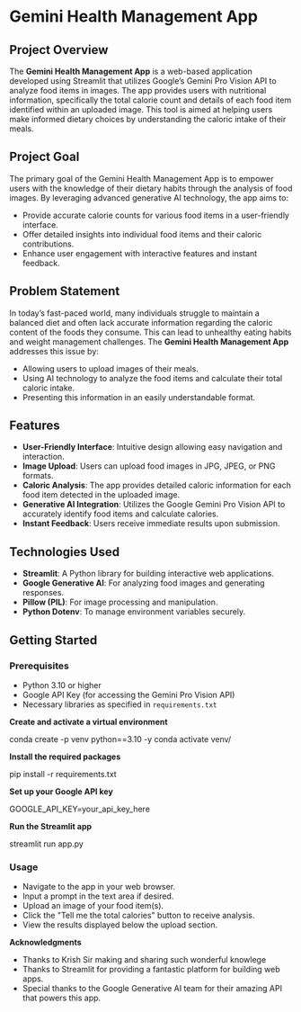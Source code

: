 # Gemini Health Management App

## Project Overview
The **Gemini Health Management App** is a web-based application developed using Streamlit that utilizes Google’s Gemini Pro Vision API to analyze food items in images. The app provides users with nutritional information, specifically the total calorie count and details of each food item identified within an uploaded image. This tool is aimed at helping users make informed dietary choices by understanding the caloric intake of their meals.

## Project Goal
The primary goal of the Gemini Health Management App is to empower users with the knowledge of their dietary habits through the analysis of food images. By leveraging advanced generative AI technology, the app aims to:
- Provide accurate calorie counts for various food items in a user-friendly interface.
- Offer detailed insights into individual food items and their caloric contributions.
- Enhance user engagement with interactive features and instant feedback.

## Problem Statement
In today’s fast-paced world, many individuals struggle to maintain a balanced diet and often lack accurate information regarding the caloric content of the foods they consume. This can lead to unhealthy eating habits and weight management challenges. The **Gemini Health Management App** addresses this issue by:
- Allowing users to upload images of their meals.
- Using AI technology to analyze the food items and calculate their total caloric intake.
- Presenting this information in an easily understandable format.

## Features
- **User-Friendly Interface**: Intuitive design allowing easy navigation and interaction.
- **Image Upload**: Users can upload food images in JPG, JPEG, or PNG formats.
- **Caloric Analysis**: The app provides detailed caloric information for each food item detected in the uploaded image.
- **Generative AI Integration**: Utilizes the Google Gemini Pro Vision API to accurately identify food items and calculate calories.
- **Instant Feedback**: Users receive immediate results upon submission.

## Technologies Used
- **Streamlit**: A Python library for building interactive web applications.
- **Google Generative AI**: For analyzing food images and generating responses.
- **Pillow (PIL)**: For image processing and manipulation.
- **Python Dotenv**: To manage environment variables securely.

## Getting Started

### Prerequisites
- Python 3.10 or higher
- Google API Key (for accessing the Gemini Pro Vision API)
- Necessary libraries as specified in `requirements.txt`

**Create and activate a virtual environment**

conda create -p venv python==3.10 -y
conda activate venv/

**Install the required packages**

pip install -r requirements.txt

**Set up your Google API key**

GOOGLE_API_KEY=your_api_key_here

**Run the Streamlit app**

streamlit run app.py

### Usage
- Navigate to the app in your web browser.
- Input a prompt in the text area if desired.
- Upload an image of your food item(s).
- Click the "Tell me the total calories" button to receive analysis.
- View the results displayed below the upload section.

**Acknowledgments**
- Thanks to Krish Sir making and sharing such wonderful knowlege 
- Thanks to Streamlit for providing a fantastic platform for building web apps.
- Special thanks to the Google Generative AI team for their amazing API that powers this app.